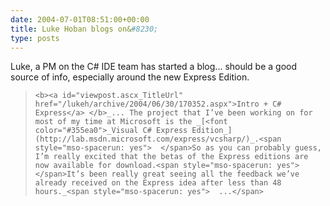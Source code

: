 ```yaml
---
date: 2004-07-01T08:51:00+00:00
title: Luke Hoban blogs on&#8230;
type: posts
---
```

Luke, a PM on the C# IDE team has started a blog... should be a good source of info, especially around the new Express Edition.

<blockquote dir="ltr" style="MARGIN-RIGHT: 0px">

    <b><a id="viewpost.ascx_TitleUrl" href="/lukeh/archive/2004/06/30/170352.aspx">Intro + C# Express</a> </b>_... The project that I’ve been working on for most of my time at Microsoft is the _[<font color="#355ea0">_Visual C# Express Edition_](http://lab.msdn.microsoft.com/express/vcsharp/)_.<span style="mso-spacerun: yes">  </span>So as you can probably guess, I’m really excited that the betas of the Express editions are now available for download.<span style="mso-spacerun: yes">  </span>It’s been really great seeing all the feedback we’ve already received on the Express idea after less than 48 hours._<span style="mso-spacerun: yes">  ...</span>

</blockquote>
